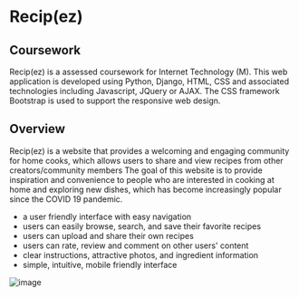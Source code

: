 # Recip(ez)
## Coursework
Recip(ez) is a assessed coursework for Internet Technology (M). This web application is developed using Python, Django, HTML, CSS and associated technologies including Javascript, JQuery or AJAX. The CSS framework Bootstrap is used to support the responsive web design.

## Overview
Recip(ez) is a website that provides a welcoming and engaging community for home cooks, which allows users to share and view recipes from other creators/community
members
The goal of this website is to provide inspiration and convenience to people who are interested in cooking at home and exploring new dishes, which has become increasingly popular since the COVID 19 pandemic.
- a user friendly interface with easy navigation
- users can easily browse, search, and save their favorite recipes
- users can upload and share their own recipes
- users can rate, review and comment on other users' content
- clear instructions, attractive photos, and ingredient information
- simple, intuitive, mobile friendly interface

![image](https://user-images.githubusercontent.com/119539611/222837322-89a38d68-39f8-4740-9a02-2e8a35cb7761.png)
